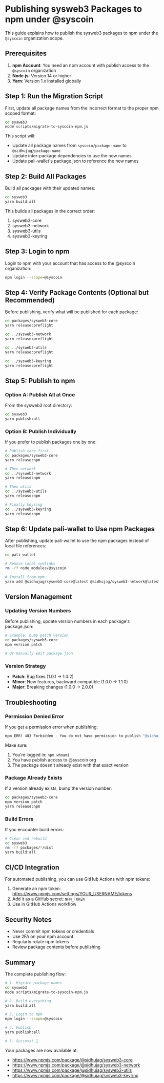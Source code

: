 # Publishing sysweb3 Packages to npm under @syscoin

This guide explains how to publish the sysweb3 packages to npm under the `@syscoin` organization scope.

## Prerequisites

1. **npm Account**: You need an npm account with publish access to the `@syscoin` organization
2. **Node.js**: Version 14 or higher
3. **Yarn**: Version 1.x installed globally

## Step 1: Run the Migration Script

First, update all package names from the incorrect format to the proper npm scoped format:

```bash
cd sysweb3
node scripts/migrate-to-syscoin-npm.js
```

This script will:
- Update all package names from `syscoin/package-name` to `@sidhujag/package-name`
- Update inter-package dependencies to use the new names
- Update pali-wallet's package.json to reference the new names

## Step 2: Build All Packages

Build all packages with their updated names:

```bash
cd sysweb3
yarn build:all
```

This builds all packages in the correct order:
1. sysweb3-core
2. sysweb3-network
3. sysweb3-utils
4. sysweb3-keyring

## Step 3: Login to npm

Login to npm with your account that has access to the @syscoin organization:

```bash
npm login --scope=@syscoin
```

## Step 4: Verify Package Contents (Optional but Recommended)

Before publishing, verify what will be published for each package:

```bash
cd packages/sysweb3-core
yarn release:preflight

cd ../sysweb3-network
yarn release:preflight

cd ../sysweb3-utils
yarn release:preflight

cd ../sysweb3-keyring
yarn release:preflight
```

## Step 5: Publish to npm

### Option A: Publish All at Once

From the sysweb3 root directory:

```bash
cd sysweb3
yarn publish:all
```

### Option B: Publish Individually

If you prefer to publish packages one by one:

```bash
# Publish core first
cd packages/sysweb3-core
yarn release:npm

# Then network
cd ../sysweb3-network
yarn release:npm

# Then utils
cd ../sysweb3-utils
yarn release:npm

# Finally keyring
cd ../sysweb3-keyring
yarn release:npm
```

## Step 6: Update pali-wallet to Use npm Packages

After publishing, update pali-wallet to use the npm packages instead of local file references:

```bash
cd pali-wallet

# Remove local symlinks
rm -rf node_modules/@syscoin

# Install from npm
yarn add @sidhujag/sysweb3-core@latest @sidhujag/sysweb3-network@latest @sidhujag/sysweb3-utils@latest @sidhujag/sysweb3-keyring@latest
```

## Version Management

### Updating Version Numbers

Before publishing, update version numbers in each package's package.json:

```bash
# Example: bump patch version
cd packages/sysweb3-core
npm version patch

# Or manually edit package.json
```

### Version Strategy

- **Patch**: Bug fixes (1.0.1 → 1.0.2)
- **Minor**: New features, backward compatible (1.0.0 → 1.1.0)
- **Major**: Breaking changes (1.0.0 → 2.0.0)

## Troubleshooting

### Permission Denied Error

If you get a permission error when publishing:

```bash
npm ERR! 403 Forbidden - You do not have permission to publish "@sidhujag/package-name"
```

Make sure:
1. You're logged in: `npm whoami`
2. You have publish access to @syscoin org
3. The package doesn't already exist with that exact version

### Package Already Exists

If a version already exists, bump the version number:

```bash
cd packages/sysweb3-core
npm version patch
yarn release:npm
```

### Build Errors

If you encounter build errors:

```bash
# Clean and rebuild
cd sysweb3
rm -rf packages/*/dist
yarn build:all
```

## CI/CD Integration

For automated publishing, you can use GitHub Actions with npm tokens:

1. Generate an npm token: https://www.npmjs.com/settings/YOUR_USERNAME/tokens
2. Add it as a GitHub secret: `NPM_TOKEN`
3. Use in GitHub Actions workflow

## Security Notes

- Never commit npm tokens or credentials
- Use 2FA on your npm account
- Regularly rotate npm tokens
- Review package contents before publishing

## Summary

The complete publishing flow:

```bash
# 1. Migrate package names
cd sysweb3
node scripts/migrate-to-syscoin-npm.js

# 2. Build everything
yarn build:all

# 3. Login to npm
npm login --scope=@syscoin

# 4. Publish
yarn publish:all

# 5. Success! 🎉
```

Your packages are now available at:
- https://www.npmjs.com/package/@sidhujag/sysweb3-core
- https://www.npmjs.com/package/@sidhujag/sysweb3-network
- https://www.npmjs.com/package/@sidhujag/sysweb3-utils
- https://www.npmjs.com/package/@sidhujag/sysweb3-keyring 
